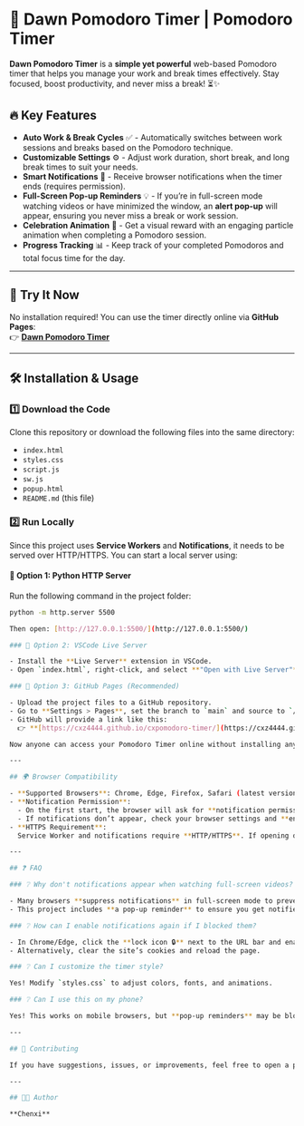 # 🌅 Dawn Pomodoro Timer | Pomodoro Timer

**Dawn Pomodoro Timer** is a **simple yet powerful** web-based Pomodoro timer that helps you manage your work and break times effectively. Stay focused, boost productivity, and never miss a break! ⏳✨

## 🔥 Key Features

- **Auto Work & Break Cycles** ✅ - Automatically switches between work sessions and breaks based on the Pomodoro technique.
- **Customizable Settings** ⚙️ - Adjust work duration, short break, and long break times to suit your needs.
- **Smart Notifications** 🔔 - Receive browser notifications when the timer ends (requires permission).
- **Full-Screen Pop-up Reminders** 💡 - If you’re in full-screen mode watching videos or have minimized the window, an **alert pop-up** will appear, ensuring you never miss a break or work session.
- **Celebration Animation** 🎉 - Get a visual reward with an engaging particle animation when completing a Pomodoro session.
- **Progress Tracking** 📊 - Keep track of your completed Pomodoros and total focus time for the day.

---

## 🚀 Try It Now

No installation required! You can use the timer directly online via **GitHub Pages**:  
👉 **[Dawn Pomodoro Timer](https://cxz4444.github.io/cxpomodoro-timer/)**

---

## 🛠 Installation & Usage

### 1️⃣ Download the Code

Clone this repository or download the following files into the same directory:

- `index.html`
- `styles.css`
- `script.js`
- `sw.js`
- `popup.html`
- `README.md` (this file)

### 2️⃣ Run Locally

Since this project uses **Service Workers** and **Notifications**, it needs to be served over HTTP/HTTPS. You can start a local server using:

#### **🔹 Option 1: Python HTTP Server**
Run the following command in the project folder:
```sh
python -m http.server 5500

Then open: [http://127.0.0.1:5500/](http://127.0.0.1:5500/)

### 🔹 Option 2: VSCode Live Server

- Install the **Live Server** extension in VSCode.
- Open `index.html`, right-click, and select **"Open with Live Server"**.

### 🔹 Option 3: GitHub Pages (Recommended)

- Upload the project files to a GitHub repository.
- Go to **Settings > Pages**, set the branch to `main` and source to `/ (root)`.
- GitHub will provide a link like this:  
  👉 **[https://cxz4444.github.io/cxpomodoro-timer/](https://cxz4444.github.io/cxpomodoro-timer/)**

Now anyone can access your Pomodoro Timer online without installing anything! 🚀

---

## 🌍 Browser Compatibility

- **Supported Browsers**: Chrome, Edge, Firefox, Safari (latest versions recommended).
- **Notification Permission**:
  - On the first start, the browser will ask for **notification permission**. Click "Allow" to receive alerts.
  - If notifications don’t appear, check your browser settings and **enable notifications** for the site.
- **HTTPS Requirement**:  
  Service Worker and notifications require **HTTP/HTTPS**. If opening directly from a file (`file://`), some features may not work.

---

## ❓ FAQ

### ❔ Why don't notifications appear when watching full-screen videos?

- Many browsers **suppress notifications** in full-screen mode to prevent distractions.
- This project includes **a pop-up reminder** to ensure you get notified even when notifications are blocked.

### ❔ How can I enable notifications again if I blocked them?

- In Chrome/Edge, click the **lock icon 🔒** next to the URL bar and enable "Notifications."
- Alternatively, clear the site’s cookies and reload the page.

### ❔ Can I customize the timer style?

Yes! Modify `styles.css` to adjust colors, fonts, and animations.

### ❔ Can I use this on my phone?

Yes! This works on mobile browsers, but **pop-up reminders** may be blocked due to system restrictions.

---

## 🤝 Contributing

If you have suggestions, issues, or improvements, feel free to open a pull request or create an issue.

---

## 👨‍💻 Author

**Chenxi**
